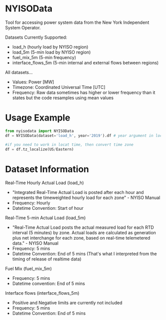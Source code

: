# NYISOData
Tool for accessing power system data from the New York Independent System Operator.

Datasets Currently Supported:
- load_h  (hourly load by NYISO region)
- load_5m (5-min load by NYISO region)
- fuel_mix_5m (5-min frequency)
- interface_flows_5m (5-min internal and external flows between regions)

All datasets...
- Values: Power [MW]
- Timezone: Coordinated Universal Time [UTC]
- Frequency: Raw data sometimes has higher or lower frequency than it states but the code resamples using mean values

# Usage Example
```python
from nyisodata import NYISOData
df = NYISOData(dataset='load_h', year='2019').df # year argument in local time, but returns dataset in UTC 

#if you need to work in locat time, then convert time zone
df = df.tz_localize(US/Eastern)
```

# Dataset Information

Real-Time Hourly Actual Load (load_h)
- "Integrated Real-Time Actual Load is posted after each hour and represents the timeweighted hourly load for each zone" - NYISO Manual
- Frequency: Hourly
- Datetime Convention: Start of hour

Real-Time 5-min Actual Load (load_5m)
- "Real-Time Actual Load posts the actual measured load for each RTD interval (5 minutes) by zone. 
Actual loads are calculated as generation plus net interchange for each zone, based on real-time telemetered data." - NYISO Manual
- Frequency: 5 mins 
- Datetime Convention: End of 5 mins (That's what I interpreted from the timing of release of realtime data)

Fuel Mix (fuel_mix_5m)
- Frequency: 5 mins 
- Datetime convention: End of 5 mins

Interface flows (interface_flows_5m)
- Positive and Negative limits are currently not included
- Frequency: 5 mins 
- Datetime Convention: End of 5 mins

